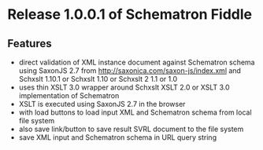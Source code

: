 # Release 1.0.0.1 of Schematron Fiddle

## Features

*   direct validation of XML instance document against Schematron schema using SaxonJS 2.7 from http://saxonica.com/saxon-js/index.xml and Schxslt 1.10.1 or Schxslt 1.10 or Schxslt 2 1.1 or 1.0
*   uses thin XSLT 3.0 wrapper around Schxslt XSLT 2.0 or XSLT 3.0 implementation of Schematron
*   XSLT is executed using SaxonJS 2.7 in the browser
*   with load buttons to load input XML and Schematron schema from local file system
*   also save link/button to save result SVRL document to the file system
*   save XML input and Schematron schema in URL query string
